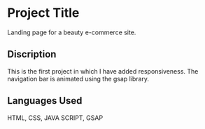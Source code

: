 
# Project Title

Landing page for a beauty e-commerce site.


## Discription

This is the first project in which I have added responsiveness. The navigation bar is animated using the gsap library. 


## Languages Used
HTML, CSS, JAVA SCRIPT, GSAP
